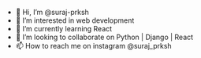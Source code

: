 - 👋 Hi, I’m @suraj-prksh
- 👀 I’m interested in web development
- 🌱 I’m currently learning React
- 💞️ I’m looking to collaborate on Python | Django | React 
- 📫 How to reach me on instagram @suraj_prksh 

<!---
suraj-prksh/suraj-prksh is a ✨ special ✨ repository because its `README.md` (this file) appears on your GitHub profile.
You can click the Preview link to take a look at your changes.
--->
